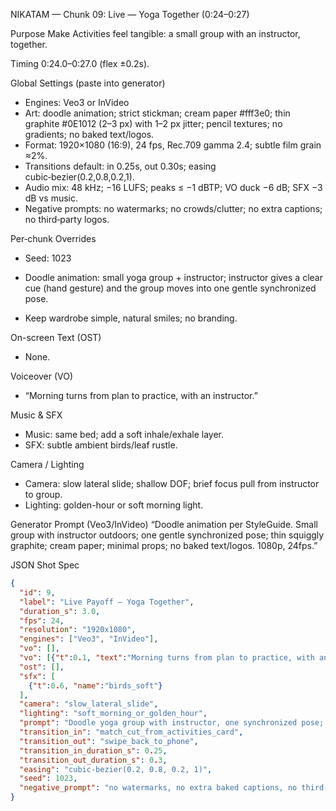 NIKATAM — Chunk 09: Live — Yoga Together (0:24–0:27)

Purpose
Make Activities feel tangible: a small group with an instructor, together.

Timing
0:24.0–0:27.0 (flex ±0.2s).

Global Settings (paste into generator)
- Engines: Veo3 or InVideo
- Art: doodle animation; strict stickman; cream paper #fff3e0; thin graphite #0E1012 (2–3 px) with 1–2 px jitter; pencil textures; no gradients; no baked text/logos.
- Format: 1920×1080 (16:9), 24 fps, Rec.709 gamma 2.4; subtle film grain ≈2%.
- Transitions default: in 0.25s, out 0.30s; easing cubic‑bezier(0.2,0.8,0.2,1).
- Audio mix: 48 kHz; −16 LUFS; peaks ≤ −1 dBTP; VO duck −6 dB; SFX −3 dB vs music.
- Negative prompts: no watermarks; no crowds/clutter; no extra captions; no third‑party logos.

Per‑chunk Overrides
- Seed: 1023

- Doodle animation: small yoga group + instructor; instructor gives a clear cue (hand gesture) and the group moves into one gentle synchronized pose.
- Keep wardrobe simple, natural smiles; no branding.

On-screen Text (OST)
- None.

Voiceover (VO)
- “Morning turns from plan to practice, with an instructor.”

Music & SFX
- Music: same bed; add a soft inhale/exhale layer.
- SFX: subtle ambient birds/leaf rustle.

Camera / Lighting
- Camera: slow lateral slide; shallow DOF; brief focus pull from instructor to group.
- Lighting: golden-hour or soft morning light.



Generator Prompt (Veo3/InVideo)
“Doodle animation per StyleGuide. Small group with instructor outdoors; one gentle synchronized pose; thin squiggly graphite; cream paper; minimal props; no baked text/logos. 1080p, 24fps.”

JSON Shot Spec
```json
{
  "id": 9,
  "label": "Live Payoff — Yoga Together",
  "duration_s": 3.0,
  "fps": 24,
  "resolution": "1920x1080",
  "engines": ["Veo3", "InVideo"],
  "vo": [],
  "vo": [{"t":0.1, "text":"Morning turns from plan to practice, with an instructor."}],
  "ost": [],
  "sfx": [
    {"t":0.6, "name":"birds_soft"}
  ],
  "camera": "slow_lateral_slide",
  "lighting": "soft_morning_or_golden_hour",
  "prompt": "Doodle yoga group with instructor, one synchronized pose; soft light; pencil texture; no baked text.",
  "transition_in": "match_cut_from_activities_card",
  "transition_out": "swipe_back_to_phone",
  "transition_in_duration_s": 0.25,
  "transition_out_duration_s": 0.3,
  "easing": "cubic-bezier(0.2, 0.8, 0.2, 1)",
  "seed": 1023,
  "negative_prompt": "no watermarks, no extra baked captions, no third-party logos"
}
```


